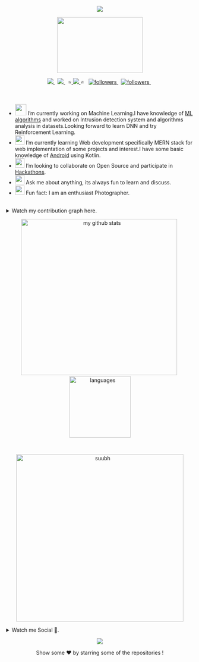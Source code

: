 <p align="center" >
  <img src="https://readme-typing-svg.herokuapp.com/?lines=Hii%20There%20!%20I%20am%20Shubham;Welcome%20to%20my%20Github%20Profile;⭐OPEN%20SOURCE%20FOR%20THE%20WIN⭐;You%20are%20great!✨;Thank%20You❤️;&center=true&width=450&height=25"></a>
</p>

<p align="center">
  <a href="https://shubhamdev.netlify.app/">
  <img align="center" src="https://user-images.githubusercontent.com/47265493/115407151-6e13d480-a20d-11eb-9e87-bcc6d3d88c30.gif" height="150px" width="230px" > 
  </a>
</p>



<p align="center">
  
  <a href="https://www.linkedin.com/in/shubham-singh-356ba5168">
    <img src="https://img.shields.io/badge/linkedin-%230077B5.svg?&style=for-the-badge&logo=linkedin&logoColor=white">
  </a>
  &nbsp
  <a href = "https://www.facebook.com/people/Shubham-Singh/100007093204284/">
        <img src="https://img.shields.io/badge/Facebook-1877F2?style=for-the-badge&logo=facebook&logoColor=white">
  </a>
   &nbsp
  ⭐<a href="https://shubhamdev.netlify.app/">
    <img src="https://img.shields.io/badge/portfolio-%23E4405F.svg?&style=for-the-badge&logo=portfolio&logoColor=white">
  </a>⭐
   &nbsp
  <a href="https://www.twitter.com/shub______">
    <img alt="followers" title="Follow me on Twitter" src="https://img.shields.io/badge/Twitter-1DA1F2?style=for-the-badge&logo=twitter&logoColor=white"/>
  </a>
  &nbsp
  <a href="https://medium.com/@subhdec99">
        <img alt="followers" title="Follow me on Medium" src="https://img.shields.io/badge/Medium-brightgreen?style=for-the-badge&logo=medium&logoColor=white"/>
  </a>
  &nbsp
</p>





<br>
<ul>
  <li><img src="https://media.giphy.com/media/WUlplcMpOCEmTGBtBW/giphy.gif" width="30"> I’m currently working on Machine Learning.I have knowledge of <a href="https://github.com/suubh/Machine-Learning-in-Python">ML algorithms</a> and worked on Intrusion detection system and algorithms analysis in datasets.Looking forward to learn DNN and try Reinforcement Learning. </li>
  <li><img src="https://cultofthepartyparrot.com/parrots/hd/laptop_parrot.gif" width="25" height="25"/> I’m currently learning Web development specifically MERN stack for web implementation of some projects and interest.I have some basic knowledge of <a href="https://github.com/suubh/Hello-Android">Android</a> using Kotlin.</li>
  <li><img src="https://cultofthepartyparrot.com/parrots/hd/githubparrot.gif" width="25" height="25"/> I’m looking to collaborate on Open Source and participate in <a href="https://devpost.com/shubham-btech18?ref_content=user-portfolio&ref_feature=portfolio&ref_medium=global-nav">Hackathons</a>.</li>
  <li><img src="https://cultofthepartyparrot.com/parrots/hd/60fpsparrot.gif" width="25" height="25"/> Ask me about anything, its always fun to learn and discuss.</li>
  <li><img src="https://cultofthepartyparrot.com/parrots/hd/dealwithitnowparrot.gif" width="25" height="25"/> Fun fact: I am an enthusiast Photographer. </li>
</ul>
<br>

<details>
  <summary>Watch my contribution graph here.</summary>
  
 <p align="center">
  <img align="center" width="600" height="200" src="https://activity-graph.herokuapp.com/graph?username=suubh&theme=github" >
 </p>   
</details>

<p align="center">
<img src="https://github-readme-stats.vercel.app/api?username=suubh&show_icons=true&theme=tokyonight" alt="my github stats" width="420"/>&nbsp;
   <img src="https://github-readme-stats.vercel.app/api/top-langs/?username=suubh&layout=compact&theme=tokyonight" alt="languages" height="165">
</p>
<br>




<p align="center"> 
  <img align="center" width="450"  src="https://github-readme-streak-stats.herokuapp.com/?user=suubh&theme=dark" alt="suubh" /> 

</p>

<details>
  <summary>Watch me Social 🤔.</summary>
  <div>
    <a href="https://twitter.com/shub______">
      <img align="left" src="https://github-readme-twitter.gazf.vercel.app/api?id=shub______&layout=wide&show_reply=off&show_retweet=on" />
    </a>
    
   <a href="https://open.spotify.com/user/31ejjw6vcpxdok5fw4mchwoiscqq?si=N-KcmL0sTxaC6CXiKJuHIw" target="_blank">
    <img width="350px" src="https://novatorem.vercel.app/api/spotify"/>
  </a>
  
  
 </p>
  </div>
</details>
<p align="center">
  <img align="center" src="https://readme-jokes.vercel.app/api">
 </p> 
<p align="center">Show some ❤️ by starring some of the repositories !
</p>



<!--
**suubh/suubh** is a ✨ _special_ ✨ repository because its `README.md` (this file) appears on your GitHub profile.
<br> [![Spotify](https://novatorem.vercel.app/api/spotify)](https://open.spotify.com/user/31ejjw6vcpxdok5fw4mchwoiscqq?si=N-KcmL0sTxaC6CXiKJuHIw)
    ![Shubham's github stats](https://github-readme-stats.vercel.app/api?username=suubh&show_icons=true&hide_border=false)
https://github.com/shub______/github-readme-twitter
    <img align="center" alt="Shubham LinkdeIN" width="22px"  src="https://cdn.jsdelivr.net/npm/simple-icons@v3/icons/linkedin.svg?logoColor=green" />
    <img align="center" alt="Shubham Gmail" width="22px" src="https://cdn.jsdelivr.net/npm/simple-icons@v3/icons/telegram.svg" />
    <img align="center" alt="Shubham Instagram" width="22px" src="https://cdn.jsdelivr.net/npm/simple-icons@v3/icons/instagram.svg" />
    <img align="center" alt="Shubham Twitter" width="22px" src="https://cdn.jsdelivr.net/npm/simple-icons@v3/icons/twitter.svg" />
    <img align="center" width="26px" src="https://cdn.jsdelivr.net/npm/simple-icons@v3/icons/medium.svg" />
    <img align="center" alt="Shubham DEV" width="26px" src="https://cdn1.iconfinder.com/data/icons/logos-and-brands-3/512/84_Dev_logo_logos-512.png">
<details>
  <summary> Watch my trophies .</summary>
<p align="center">
  <a href="https://github.com/ryo-ma/github-profile-trophy" target="_blank">
    <img src="https://github-profile-trophy.vercel.app/?username=suubh&theme=monokai"/>
  </a>
</p>
</details>
| ![Subham GitHub Statistics](https://github-readme-stats.vercel.app/api?username=suubh&show_icons=true&theme=tokyonight) | ![Top Languages](https://github-readme-stats.vercel.app/api/top-langs/?username=suubh&theme=tokyonight) |
| --- | --- |
| ![ GitHub Streak](https://github-readme-streak-stats.herokuapp.com/?user=suubh&theme=dark) | ![Jokes Card](https://readme-jokes.vercel.app/api) |

<p><strong>Languages and Tools:<strong></p>
<img src="https://github.com/TheDudeThatCode/TheDudeThatCode/blob/master/Assets/Hi.gif" width="29px"> 
<p>CREEPER
  <img width="50px" src="https://media.giphy.com/media/lpHQvZu6stHKo/giphy.gif"/>
 </p>
  HELLO -https://raw.githubusercontent.com/alansmathew/alansmathew/master/lang.gif
<img src=https://github.com/rajput2107/rajput2107/blob/master/Assets/Handshake.gif height="65px" width="90px" >


<p align="center"><br>Profile visits<br><img src="https://profile-counter.glitch.me/suubh/count.svg" /></p><br>

<code><img height="30" src="https://raw.githubusercontent.com/github/explore/5c058a388828bb5fde0bcafd4bc867b5bb3f26f3/topics/css/css.png"></code>

<code><img height="30" src="https://raw.githubusercontent.com/github/explore/80688e429a7d4ef2fca1e82350fe8e3517d3494d/topics/cpp/cpp.png"></code>

<code><img height="30" src="https://raw.githubusercontent.com/github/explore/80688e429a7d4ef2fca1e82350fe8e3517d3494d/topics/python/python.png"></code>

<code><img height="30" src="https://raw.githubusercontent.com/github/explore/80688e429a7d4ef2fca1e82350fe8e3517d3494d/topics/mysql/mysql.png"></code>

<code><img height="30" src="https://raw.githubusercontent.com/github/explore/80688e429a7d4ef2fca1e82350fe8e3517d3494d/topics/html/html.png"></code>

<code><img height="30" src="https://raw.githubusercontent.com/github/explore/80688e429a7d4ef2fca1e82350fe8e3517d3494d/topics/git/git.png"></code>

<code><img height="30" src="https://raw.githubusercontent.com/github/explore/80688e429a7d4ef2fca1e82350fe8e3517d3494d/topics/terminal/terminal.png"></code>

<code><img height="40" src="https://miro.medium.com/max/938/1*XEzukXOEUudcXkyrouu3vw.jpeg"></code>

<code><img src="https://devicon.dev/devicon.git/icons/javascript/javascript-original.svg" width="25px" height="30px"/></code>

<code><img src="https://devicon.dev/devicon.git/icons/nodejs/nodejs-original.svg" width="25px" height="30px"/></code>


Here are some ideas to get you started:
- 🔭 I’m currently working on ...
- 🌱 I’m currently learning ...
- 👯 I’m looking to collaborate on ...
- 🤔 I’m looking for help with ...
- 💬 Ask me about ...
- 📫 How to reach me: ...
- 😄 Pronouns: ...
- ⚡ Fun fact: ...
-->
